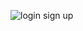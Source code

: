 
![login   sign up ](https://user-images.githubusercontent.com/95605767/158780808-6e7ffdef-6c5b-48d4-9094-9b2a7de8c5a2.gif)
